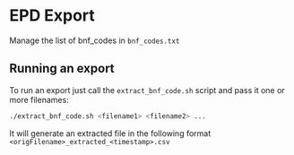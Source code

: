 # EPD Export

Manage the list of bnf_codes in `bnf_codes.txt`

## Running an export

To run an export just call the `extract_bnf_code.sh` script and pass it one or more filenames:

```bash
./extract_bnf_code.sh <filename1> <filename2> ...
```

It will generate an extracted file in the following format `<origFilename>_extracted_<timestamp>.csv`
